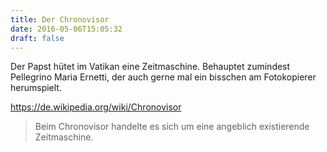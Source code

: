 ```yaml
---
title: Der Chronovisor
date: 2016-05-06T15:05:32
draft: false
---
```


Der Papst hütet im Vatikan eine Zeitmaschine. Behauptet zumindest
Pellegrino Maria Ernetti, der auch gerne mal ein bisschen am Fotokopierer
herumspielt.

https://de.wikipedia.org/wiki/Chronovisor

> Beim Chronovisor handelte es sich um eine angeblich existierende
> Zeitmaschine.
